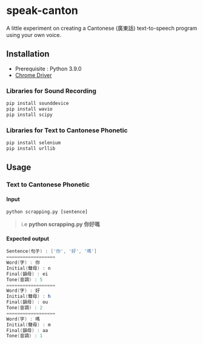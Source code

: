 # speak-canton

A little experiment on creating a Cantonese (廣東話) text-to-speech program using your own voice.



## Installation 
* Prerequisite : Python 3.9.0
* [Chrome Driver](https://chromedriver.chromium.org/) 
### Libraries for Sound Recording
```bash
pip install sounddevice
pip install wavio
pip install scipy
```
### Libraries for Text to Cantonese Phonetic
```powershell
pip install selenium
pip install urllib
```

## Usage
### Text to Cantonese Phonetic
#### Input
```bat
python scrapping.py [sentence]
```
> i.e **python scrapping.py 你好嗎**

#### Expected output
```powershell
Sentence(句子) : ['你', '好', '嗎']
==================
Word(字) : 你
Initial(聲母) : n
Final(韻母) : ei
Tone(音調) : 5
==================
Word(字) : 好
Initial(聲母) : h
Final(韻母) : ou
Tone(音調) : 2
==================
Word(字) : 嗎
Initial(聲母) : m
Final(韻母) : aa
Tone(音調) : 1
```
